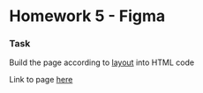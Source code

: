 # Homework 5 - Figma

### Task  
Build the page according to [layout](https://www.figma.com/file/lPP8Z6hKpugne3CiRmjvVe/Denis-Novik?node-id=0%3A1) into HTML code  

Link to page [here](https://ruslana-p.github.io/Beetroot_Academy_Homeworks/Homework-5/index.html)